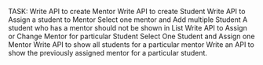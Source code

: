 TASK: 
Write API to create Mentor
Write API to create Student
Write API to Assign a student to Mentor
Select one mentor and Add multiple Student 
A student who has a mentor should not be shown in List
Write API to Assign or Change Mentor for particular Student
Select One Student and Assign one Mentor
Write API to show all students for a particular mentor
Write an API to show the previously assigned mentor for a particular student.

